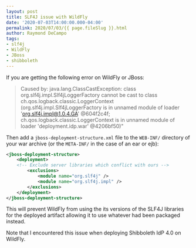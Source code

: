 ```yaml
---
layout: post
title: SLF4J issue with WildFly
date: '2020-07-03T14:00:00.000-04:00'
permalink: 2020/07/03/{{ page.fileSlug }}.html
author: Raymond DeCampo
tags:
- slf4j
- WildFly
- JBoss
- shibboleth
---
```


If you are getting the following error on WildFly or JBoss:
<!-- excerpt -->

> Caused by: java.lang.ClassCastException: class org.slf4j.impl.Slf4jLoggerFactory cannot be cast to class ch.qos.logback.classic.LoggerContext (org.slf4j.impl.Slf4jLoggerFactory is in unnamed module of loader 'org.slf4j.impl@1.0.4.GA' @604f2c4f; ch.qos.logback.classic.LoggerContext is in unnamed module of loader 'deployment.idp.war' @4206bf50)"

Then add a `jboss-deployment-structure.xml` file to the `WEB-INF/` directory of your war archive (or the `META-INF/` in the case of an ear or ejb):

```xml
<jboss-deployment-structure>
    <deployment>
    <!-- Exclude server libraries which conflict with ours -->
        <exclusions>
            <module name="org.slf4j" />
            <module name="org.slf4j.impl" />
        </exclusions>
    </deployment>
</jboss-deployment-structure>
```

This will prevent WildFly from using the its versions of the SLF4J libraries for the deployed artifact allowing it to use whatever had been packaged instead.

Note that I encountered this issue when deploying Shibboleth IdP 4.0 on WildFly.

